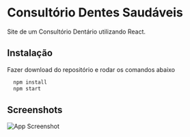 
# Consultório Dentes Saudáveis

Site de um Consultório Dentário utilizando React.



## Instalação

Fazer download do repositório e rodar os comandos abaixo

```bash
  npm install
  npm start
```


## Screenshots

![App Screenshot](https://raw.github.com/{douglasholanda}/{consultorio-dentes-saudaveis}/{master}/{screens/01.png})


    
